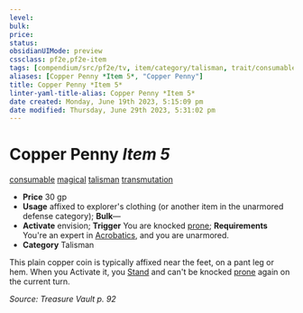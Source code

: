 ```yaml
---
level:
bulk:
price:
status:
obsidianUIMode: preview
cssclass: pf2e,pf2e-item
tags: [compendium/src/pf2e/tv, item/category/talisman, trait/consumable, trait/magical, trait/talisman, trait/transmutation]
aliases: [Copper Penny *Item 5*, "Copper Penny"]
title: Copper Penny *Item 5*
linter-yaml-title-alias: Copper Penny *Item 5*
date created: Monday, June 19th 2023, 5:15:09 pm
date modified: Thursday, June 29th 2023, 5:31:02 pm
---
```


# Copper Penny *Item 5*

[consumable](rules/traits/consumable.md) [magical](rules/traits/magical.md) [talisman](rules/traits/talisman.md) [transmutation](rules/traits/transmutation.md)  

- **Price** 30 gp
- **Usage** affixed to explorer's clothing (or another item in the unarmored defense category); **Bulk**—
- **Activate** envision; **Trigger** You are knocked [prone](rules/conditions.md#Prone); **Requirements** You're an expert in [Acrobatics](compendium/skills.md#Acrobatics), and you are unarmored.
- **Category** Talisman

This plain copper coin is typically affixed near the feet, on a pant leg or hem. When you Activate it, you [Stand](rules/actions/stand.md) and can't be knocked [prone](rules/conditions.md#Prone) again on the current turn.

*Source: Treasure Vault p. 92*
